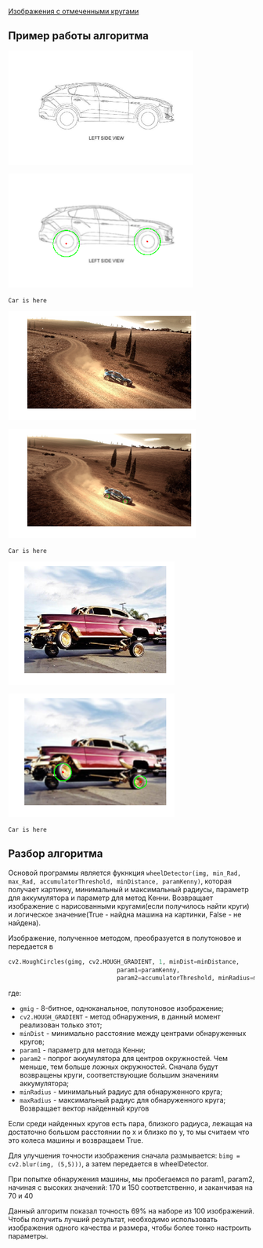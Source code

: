 [Изображения с отмеченными кругами](https://www.dropbox.com/sh/gofg4aqlwde2nv6/AAB2c8yKqTeObjGGmYUwSfuDa?dl=0)

## Пример работы алгоритма



![png](demo_img/output_3_0.png)



![png](demo_img/output_3_1.png)


    Car is here



![png](demo_img/output_4_0.png)



![png](demo_img/output_4_1.png)


    Car is here




![png](demo_img/output_5_0.png)



![png](demo_img/output_5_1.png)


    Car is here


## Разбор алгоритма

Основой программы является фукнкция
`wheelDetector(img, min_Rad, max_Rad, accumulatorThreshold, minDistance, paramKenny)`, которая получает картинку, минимальный и максимальный радиусы, параметр для аккумулятора и параметр для метод Кенни. Возвращает изображение с нарисованными кругами(если получилось найти круги) и логическое значение(True - найдна машина на картинки, False - не найдена).

Изображение, полученное методом, преобразуется в полутоновое и передается в
```python
cv2.HoughCircles(gimg, cv2.HOUGH_GRADIENT, 1, minDist=minDistance,
                               param1=paramKenny,
                               param2=accumulatorThreshold, minRadius=min_Rad, maxRadius=max_Rad)
```
где:
- `gmig` - 8-битное, одноканальное, полутоновое изображение;
- `cv2.HOUGH_GRADIENT` - метод обнаружения, в данный момент реализован только этот;
- `minDist` - минимально расстояние между центрами обнаруженных кругов;
- `param1` - параметр для метода Кенни;
- `param2` - попрог аккумулятора для центров окружностей. Чем меньше, тем больше ложных окружностей. Сначала будут возвращены круги, соответствующие большим
	значениям аккумулятора;
- `minRadius` - минимальный радиус для обнаруженного круга;
- `maxRadius` - максимальный радиус для обнаруженного круга;
Возвращает вектор найденный кругов

Если среди найденных кругов есть пара, близкого радиуса, лежащая на достаточно большом расстоянии по x и близко по y, то мы считаем что это колеса машины и возвращаем True.

Для улучшения точности изображения сначала размывается: `bimg = cv2.blur(img, (5,5)))`, а затем передается в wheelDetector.

При попытке обнаружения машины, мы пробегаемся по param1, param2, начиная с высоких значений: 170 и 150 соответственно, и заканчивая на 70 и 40

Данный алгоритм показал точность 69% на наборе из 100 изображений. Чтобы получить лучший результат, необходимо использовать изображения одного качества и размера, чтобы более тонко настроить параметры.
